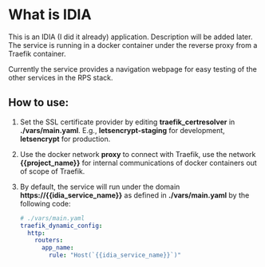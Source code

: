 # What is IDIA

This is an IDIA (I did it already) application. Description will be added later.
The service is running in a docker container under the reverse proxy from a Traefik container.

Currently the service provides a navigation webpage for easy testing of the other services in the RPS stack.

## How to use:

1. Set the SSL certificate provider by editing **traefik_certresolver** in **./vars/main.yaml**. E.g., **letsencrypt-staging** for development, **letsencrypt** for production.

2. Use the docker network **proxy** to connect with Traefik, use the network **{{project_name}}** for internal communications of docker containers out of scope of Traefik.

3. By default, the service will run under the domain **https://{{idia_service_name}}** as defined in **./vars/main.yaml** by the following code:
    ```yaml
    # ./vars/main.yaml
    traefik_dynamic_config:
      http:
        routers:
          app_name:
            rule: "Host(`{{idia_service_name}}`)"
    ```